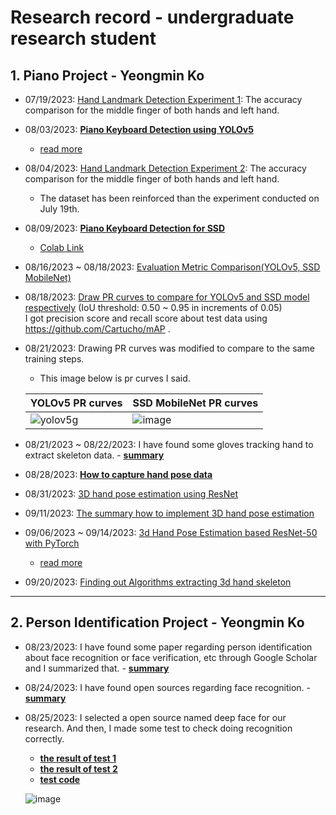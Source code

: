 # Research record - undergraduate research student

## 1. Piano Project - Yeongmin Ko
- 07/19/2023: <a href="https://github.com/PSLeon24/Research_AI/blob/main/Hand%20Landmark%20Detection/docs/2023_07_19_Hand-Landmark-Detection-Experiments.pdf">Hand Landmark Detection Experiment 1</a>: The accuracy comparison for the middle finger of both hands and left hand.
- 08/03/2023: <b><a href="https://github.com/PSLeon24/Research_AI/blob/main/Hand%20Landmark%20Detection/Piano-Keyboard-Detection(0803)/Piano_keyboard_detection_project/C3Pap_openpose/Object_Detection_with_YOLO_v5_keyboard.ipynb">Piano Keyboard Detection using YOLOv5</a></b>
  - <a href="https://github.com/PSLeon24/Research_AI/blob/main/Hand%20Landmark%20Detection/Piano-Keyboard-Detection(0803)/Piano-Keyboard-Detection(0803).pdf">read more</a>
- 08/04/2023: <a href="https://github.com/PSLeon24/Research_AI/blob/main/Hand%20Landmark%20Detection/docs/2023_08_04_Hand-Landmark-Detection.pdf">Hand Landmark Detection Experiment 2</a>: The accuracy comparison for the middle finger of both hands and left hand.
  - The dataset has been reinforced than the experiment conducted on July 19th.
- 08/09/2023: <b><a href="https://github.com/PSLeon24/Research_AI/blob/main/Hand%20Landmark%20Detection/Hand-Landmark-Detection%20-%20SSD(0809).pdf">Piano Keyboard Detection for SSD</a></b>
  - <a href="https://github.com/PSLeon24/Research_AI/blob/main/Hand%20Landmark%20Detection/Keyboard_Object_Detection_Model_for_SSD.ipynb">Colab Link</a>
- 08/16/2023 ~ 08/18/2023: <a href="https://github.com/PSLeon24/Research_AI/blob/main/Hand%20Landmark%20Detection/comparison_result_2023-08-16/Piano-Keyboard-Detection_YOLOv5_SSD_Comparison.pdf">Evaluation Metric Comparison(YOLOv5, SSD MobileNet)</a>
- 08/18/2023: <a href="https://github.com/PSLeon24/Research_AI/blob/main/Hand%20Landmark%20Detection/Draw%20PR%20Curves/Draw%20PR%20curves(SSD%2C%20YOLOv5).ipynb">Draw PR curves to compare for YOLOv5 and SSD model respectively</a> (IoU threshold: 0.50 ~ 0.95 in increments of 0.05)<br>I got precision score and recall score about test data using https://github.com/Cartucho/mAP .
- 08/21/2023: Drawing PR curves was modified to compare to the same training steps.
  
  - This image below is pr curves I said.
 
  |YOLOv5 PR curves|SSD MobileNet PR curves|
  |---|---|
  |![yolov5g](https://github.com/dalabdgw/Experimental_Results/assets/135303032/8786162e-52ce-47a8-b5bf-912801c2565a)|![image](https://github.com/PSLeon24/Research_AI/assets/59058869/48994d7b-4c28-4b44-8ac3-6ffc1ca3c0e5)|

- 08/21/2023 ~ 08/22/2023: I have found some gloves tracking hand to extract skeleton data. - <b><a href="https://github.com/PSLeon24/Research_AI/blob/main/Hand%20Landmark%20Detection/docs/The%20finger%20tracking%20device.pdf">summary</a></b>
- 08/28/2023: <b><a href="https://github.com/PSLeon24/Research_AI/blob/main/Hand%20Landmark%20Detection/docs/Data%20Capturing%20Environment.pdf">How to capture hand pose data</a></b>
- 08/31/2023: <a href="https://github.com/PSLeon24/Research_AI/blob/main/Hand%20Landmark%20Detection/docs/2023_08_31_3D%20hand%20pose%20estimation%20using%20ResNet.pdf">3D hand pose estimation using ResNet</a>
- 09/11/2023: <a href="https://github.com/PSLeon24/Research_AI/blob/main/Hand%20Landmark%20Detection/docs/2023_09_11_3D%20hand%20pose%20estimation.pdf">The summary how to implement 3D hand pose estimation</a>
- 09/06/2023 ~ 09/14/2023: <a href="https://github.com/PSLeon24/Research_AI/blob/main/Hand%20Landmark%20Detection/Hand%20Pose%20Estimation%20based%20ResNet-50%20with%20PyTorch/ResNet-50%20Based%20Hand%20Pose%20Estimation.ipynb">3d Hand Pose Estimation based ResNet-50 with PyTorch</a>
  - <a href="https://github.com/PSLeon24/Research_AI/blob/main/Hand%20Landmark%20Detection/Hand%20Pose%20Estimation%20based%20ResNet-50%20with%20PyTorch/docs/ResNet-50%20Based%20Hand%20Pose%20Estimation%20Implementation.pdf">read more</a>
- 09/20/2023: <a href="https://github.com/PSLeon24/Research_AI/blob/main/Hand%20Landmark%20Detection/docs/Algorithms%20extracting%203d%20hand%20skeleton(0920).pdf">Finding out Algorithms extracting 3d hand skeleton</a>
-------


## 2. Person Identification Project - Yeongmin Ko
- 08/23/2023: I have found some paper regarding person identification about face recognition or face verification, etc through Google Scholar and I summarized that. - <b><a href="https://github.com/PSLeon24/Research_AI/blob/main/Person%20Identification/summary%20on%20Person%20Identification.pdf">summary</a></b>
- 08/24/2023: I have found open sources regarding face recognition. - <b><a href="https://github.com/PSLeon24/Research_AI/blob/main/Person%20Identification/finding%20out%20open%20sources%20about%20Person%20Identification.pdf">summary</a></b>
- 08/25/2023: I selected a open source named deep face for our research. And then, I made some test to check doing recognition correctly.
  - <b><a href="https://github.com/PSLeon24/Research_AI/blob/main/Person%20Identification/result_test%20face%20recognition%20-%201.pdf">the result of test 1</a></b>
  - <b><a href="https://github.com/PSLeon24/Research_AI/blob/main/Person%20Identification/result_test%20face%20recognition%20-%202.pdf">the result of test 2</a></b>
  - <b><a href="https://github.com/PSLeon24/Research_AI/blob/main/Person%20Identification/Recognition%20Test.ipynb">test code</a></b>
  
  ![image](https://github.com/dalabdgw/Experimental_Results/assets/135303032/dda2c609-46ed-4dae-9fc4-db354ca1ada8)
